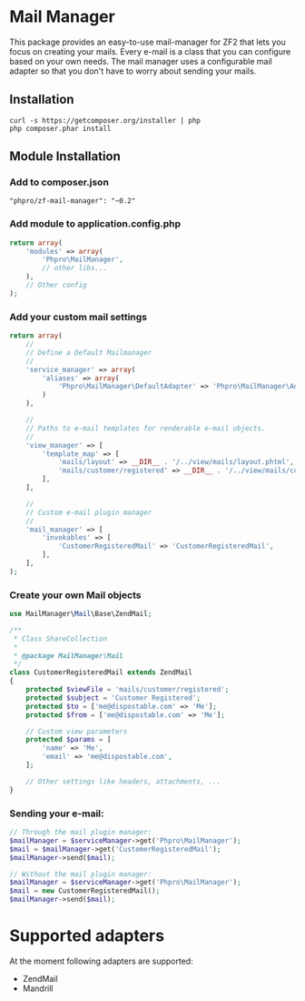 # Mail Manager
This package provides an easy-to-use mail-manager for ZF2 that lets you focus on creating your mails.
Every e-mail is a class that you can configure based on your own needs.
The mail manager uses a configurable mail adapter so that you don't have to worry about sending your mails.

## Installation
```
curl -s https://getcomposer.org/installer | php
php composer.phar install
```

## Module Installation

### Add to composer.json
```
"phpro/zf-mail-manager": "~0.2"
```

### Add module to application.config.php
```php
return array(
    'modules' => array(
        'Phpro\MailManager',
        // other libs...
    ),
    // Other config
);
```

### Add your custom mail settings
```php
return array(
    //
    // Define a Default Mailmanager
    //
    'service_manager' => array(
        'aliases' => array(
            'Phpro\MailManager\DefaultAdapter' => 'Phpro\MailManager\Adapter\ZendMailAdapter',
        )
    ),

    //
    // Paths to e-mail templates for renderable e-mail objects.
    //
    'view_manager' => [
        'template_map' => [
            'mails/layout' => __DIR__ . '/../view/mails/layout.phtml',
            'mails/customer/registered' => __DIR__ . '/../view/mails/customer/registered.phtml',
        ],
    ],

    //
    // Custom e-mail plugin manager
    //
    'mail_manager' => [
        'invokables' => [
            'CustomerRegisteredMail' => 'CustomerRegisteredMail',
        ],
    ],
);
```

### Create your own Mail objects
```php
use MailManager\Mail\Base\ZendMail;

/**
 * Class ShareCollection
 *
 * @package MailManager\Mail
 */
class CustomerRegisteredMail extends ZendMail
{
    protected $viewFile = 'mails/customer/registered';
    protected $subject = 'Customer Registered';
    protected $to = ['me@dispostable.com' => 'Me'];
    protected $from = ['me@dispostable.com' => 'Me'];

    // Custom view parameters
    protected $params = [
        'name' => 'Me',
        'email' => 'me@dispostable.com',
    ];

    // Other settings like headers, attachments, ...
}
```

### Sending your e-mail:
```php
// Through the mail plugin manager:
$mailManager = $serviceManager->get('Phpro\MailManager');
$mail = $mailManager->get('CustomerRegisteredMail');
$mailManager->send($mail);

// Without the mail plugin manager:
$mailManager = $serviceManager->get('Phpro\MailManager');
$mail = new CustomerRegisteredMail();
$mailManager->send($mail);
```


# Supported adapters
At the moment following adapters are supported:

- ZendMail
- Mandrill

